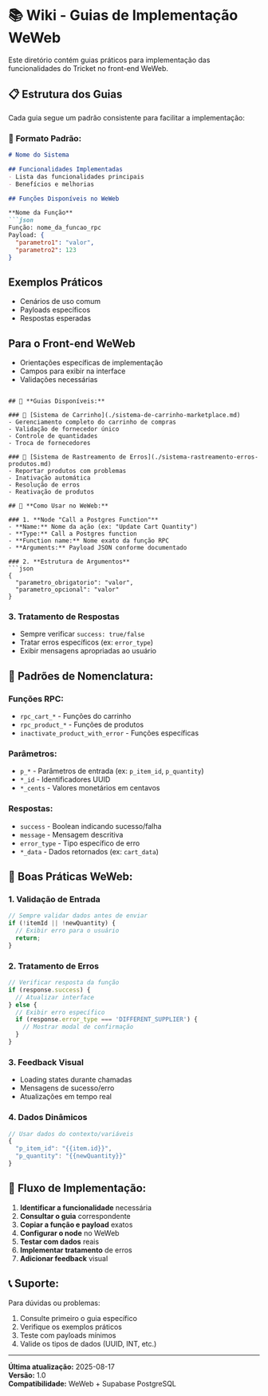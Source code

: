 # 📚 Wiki - Guias de Implementação WeWeb

Este diretório contém guias práticos para implementação das funcionalidades do Tricket no front-end WeWeb.

## 📋 Estrutura dos Guias

Cada guia segue um padrão consistente para facilitar a implementação:

### 🎯 **Formato Padrão:**

```markdown
# Nome do Sistema

## Funcionalidades Implementadas
- Lista das funcionalidades principais
- Benefícios e melhorias

## Funções Disponíveis no WeWeb

**Nome da Função**
```json
Função: nome_da_funcao_rpc
Payload: {
  "parametro1": "valor",
  "parametro2": 123
}
```

## Exemplos Práticos
- Cenários de uso comum
- Payloads específicos
- Respostas esperadas

## Para o Front-end WeWeb
- Orientações específicas de implementação
- Campos para exibir na interface
- Validações necessárias
```

## 📖 **Guias Disponíveis:**

### 🛒 [Sistema de Carrinho](./sistema-de-carrinho-marketplace.md)
- Gerenciamento completo do carrinho de compras
- Validação de fornecedor único
- Controle de quantidades
- Troca de fornecedores

### 🚨 [Sistema de Rastreamento de Erros](./sistema-rastreamento-erros-produtos.md)
- Reportar produtos com problemas
- Inativação automática
- Resolução de erros
- Reativação de produtos

## 🔧 **Como Usar no WeWeb:**

### 1. **Node "Call a Postgres Function"**
- **Name:** Nome da ação (ex: "Update Cart Quantity")
- **Type:** Call a Postgres function
- **Function name:** Nome exato da função RPC
- **Arguments:** Payload JSON conforme documentado

### 2. **Estrutura de Argumentos**
```json
{
  "parametro_obrigatorio": "valor",
  "parametro_opcional": "valor"
}
```

### 3. **Tratamento de Respostas**
- Sempre verificar `success: true/false`
- Tratar erros específicos (ex: `error_type`)
- Exibir mensagens apropriadas ao usuário

## 📝 **Padrões de Nomenclatura:**

### **Funções RPC:**
- `rpc_cart_*` - Funções do carrinho
- `rpc_product_*` - Funções de produtos
- `inactivate_product_with_error` - Funções específicas

### **Parâmetros:**
- `p_*` - Parâmetros de entrada (ex: `p_item_id`, `p_quantity`)
- `*_id` - Identificadores UUID
- `*_cents` - Valores monetários em centavos

### **Respostas:**
- `success` - Boolean indicando sucesso/falha
- `message` - Mensagem descritiva
- `error_type` - Tipo específico de erro
- `*_data` - Dados retornados (ex: `cart_data`)

## 🎨 **Boas Práticas WeWeb:**

### **1. Validação de Entrada**
```javascript
// Sempre validar dados antes de enviar
if (!itemId || !newQuantity) {
  // Exibir erro para o usuário
  return;
}
```

### **2. Tratamento de Erros**
```javascript
// Verificar resposta da função
if (response.success) {
  // Atualizar interface
} else {
  // Exibir erro específico
  if (response.error_type === 'DIFFERENT_SUPPLIER') {
    // Mostrar modal de confirmação
  }
}
```

### **3. Feedback Visual**
- Loading states durante chamadas
- Mensagens de sucesso/erro
- Atualizações em tempo real

### **4. Dados Dinâmicos**
```javascript
// Usar dados do contexto/variáveis
{
  "p_item_id": "{{item.id}}",
  "p_quantity": "{{newQuantity}}"
}
```

## 🚀 **Fluxo de Implementação:**

1. **Identificar a funcionalidade** necessária
2. **Consultar o guia** correspondente
3. **Copiar a função e payload** exatos
4. **Configurar o node** no WeWeb
5. **Testar com dados** reais
6. **Implementar tratamento** de erros
7. **Adicionar feedback** visual

## 📞 **Suporte:**

Para dúvidas ou problemas:
1. Consulte primeiro o guia específico
2. Verifique os exemplos práticos
3. Teste com payloads mínimos
4. Valide os tipos de dados (UUID, INT, etc.)

---

**Última atualização:** 2025-08-17  
**Versão:** 1.0  
**Compatibilidade:** WeWeb + Supabase PostgreSQL

